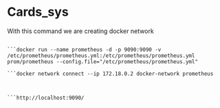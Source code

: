 # Cards_sys

With this command we are creating docker network
```docker network create --driver bridge --subnet 172.18.0.0/16 --gateway 172.18.0.1 docker-network

```docker run --name prometheus -d -p 9090:9090 -v /etc/prometheus/prometheus.yml:/etc/prometheus/prometheus.yml prom/prometheus --config.file="/etc/prometheus/prometheus.yml" 

```docker network connect --ip 172.18.0.2 docker-network prometheus



```http://localhost:9090/
